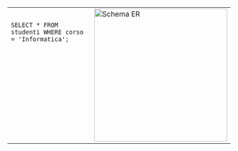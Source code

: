 <table>
  <tr>
    <td valign="top">
      <pre><code>
SELECT * FROM studenti WHERE corso = 'Informatica';
      </code></pre>
    </td>
    <td valign="top">
      <img src="ER ALCHEMY/schema.png" alt="Schema ER" width="300">
    </td>
  </tr>
</table>
